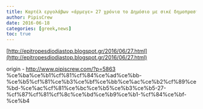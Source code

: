 ```yaml
---
title: Καρτέλ εργολάβων «άρμεγε» 27 χρόνια το Δημόσιο με σικέ δημοπρασίες
author: PipisCrew
date: 2016-06-18
categories: [greek,news]
toc: true
---
```


[http://epitropesdiodiastop.blogspot.gr/2016/06/27.html](http://epitropesdiodiastop.blogspot.gr/2016/06/27.html)

origin - http://www.pipiscrew.com/?p=5863 %ce%ba%ce%b1%cf%81%cf%84%ce%ad%ce%bb-%ce%b5%cf%81%ce%b3%ce%bf%ce%bb%ce%ac%ce%b2%cf%89%ce%bd-%ce%ac%cf%81%ce%bc%ce%b5%ce%b3%ce%b5-27-%cf%87%cf%81%cf%8c%ce%bd%ce%b9%ce%b1-%cf%84%ce%bf-%ce%b4